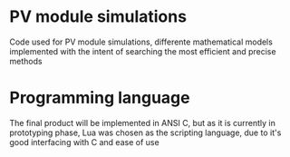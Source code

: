 # PV module simulations
Code used for PV module simulations, differente mathematical models implemented with the intent of searching the most efficient and precise methods

# Programming language
The final product will be implemented in ANSI C, but as it is currently in prototyping phase, Lua was chosen as the scripting language, due to it's good interfacing with C and ease of use

